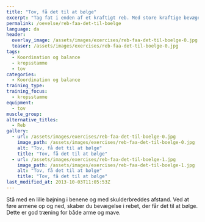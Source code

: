 ```yaml
---
title: "Tov, få det til at bølge"
excerpt: "Tag fat i enden af et kraftigt reb. Med store kraftige bevægelser, får du rebet til at bølge."
permalink: /oevelse/reb-faa-det-til-boelge
language: da
header:
  overlay_image: /assets/images/exercises/reb-faa-det-til-boelge-0.jpg
  teaser: /assets/images/exercises/reb-faa-det-til-boelge-0.jpg
tags:
  - Koordination og balance
  - kropsstamme
  - tov
categories:
  - Koordination og balance
training_type: 
training_focus: 
  - kropsstamme
equipment:
  - tov
muscle_group:
alternative_titles:
  - Reb
gallery:
  - url: /assets/images/exercises/reb-faa-det-til-boelge-0.jpg
    image_path: /assets/images/exercises/reb-faa-det-til-boelge-0.jpg
    alt: "Tov, få det til at bølge"
    title: "Tov, få det til at bølge"
  - url: /assets/images/exercises/reb-faa-det-til-boelge-1.jpg
    image_path: /assets/images/exercises/reb-faa-det-til-boelge-1.jpg
    alt: "Tov, få det til at bølge"
    title: "Tov, få det til at bølge"
last_modified_at: 2013-10-03T11:05:53Z
---
```


Stå med en lille bøjning i benene og med skulderbreddes afstand. Ved at føre armene op og ned, skaber du bevægelse i rebet, der får det til at bølge. Dette er god træning for både arme og mave.
